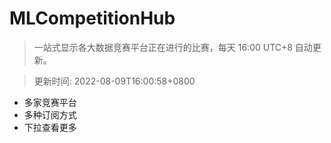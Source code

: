 # MLCompetitionHub

> 一站式显示各大数据竞赛平台正在进行的比赛，每天 16:00 UTC+8 自动更新。
  
> 更新时间: 2022-08-09T16:00:58+0800 

* 多家竞赛平台
* 多种订阅方式
* 下拉查看更多